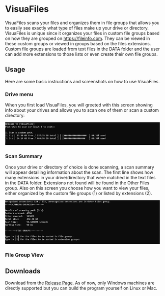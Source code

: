 # VisuaFiles

 VisuaFiles scans your files and organizes them in file groups that allows you to easily see
 exactly what type of files make up your drive or directory. VisuaFiles is unique since it organizes
 your files in custom file groups based on how they are grouped on https://fileinfo.com.
 They can be viewed in these custom groups or viewed in groups based on the files extensions.
 Custom file groups are loaded from text files in the DATA folder and the user can add more 
 extensions to those lists or even create their own file groups.
 
 ## Usage
 Here are some basic instructions and screenshots on how to use VisuaFiles.

 ### Drive menu
 When you first load VisuaFiles, you will greeted with this screen showing info about your drives
 and allows you to scan one of them or scan a custom directory:

 ![Welcome Screen](screenshots/welcome-screen.jpg)

 ### Scan Summary
 Once your drive or directory of choice is done scanning, a scan summary will appear detailing information
 about the scan. The first line shows how many extensions in your drive/directory that were matched in the text 
 files in the DATA folder. Extensions not found will be found in the Other Files group. Also on this screen you 
 choose how you want to view your files, either organized by the custom file groups (1) or listed by extensions (2).
 
 ![Scan summary](screenshots/scan-summary.jpg)

 ### File Group View
 
 
 ## Downloads
  Download from the [Release Page](https://github.com/Fossilia/VisuaFiles/releases). 
  As of now, only Windows machines are directly supported but you can build the program yourself
  on Linux or Mac.
 
